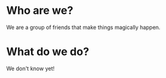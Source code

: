 # Who are we?
We are a group of friends that make things magically happen.
# What do we do?
We don't know yet!
